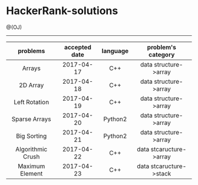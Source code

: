 # HackerRank-solutions

@(OJ)

----------------
|problems|accepted date| language | problem's category |
|:--:|:---:|:-: | :--:|
|Arrays|2017-04-17|C++| data structure->array |
|2D Array|2017-04-18|C++| data structure->array |
|Left Rotation|2017-04-19|C++| data structure->array |
|Sparse Arrays|2017-04-20|Python2| data structure->array |
|Big Sorting|2017-04-21|Python2| data structure->array |
|Algorithmic Crush|2017-04-22|C++| data stcaructure->array |
|Maximum Element|2017-04-23|C++| data stcaructure->stack |
